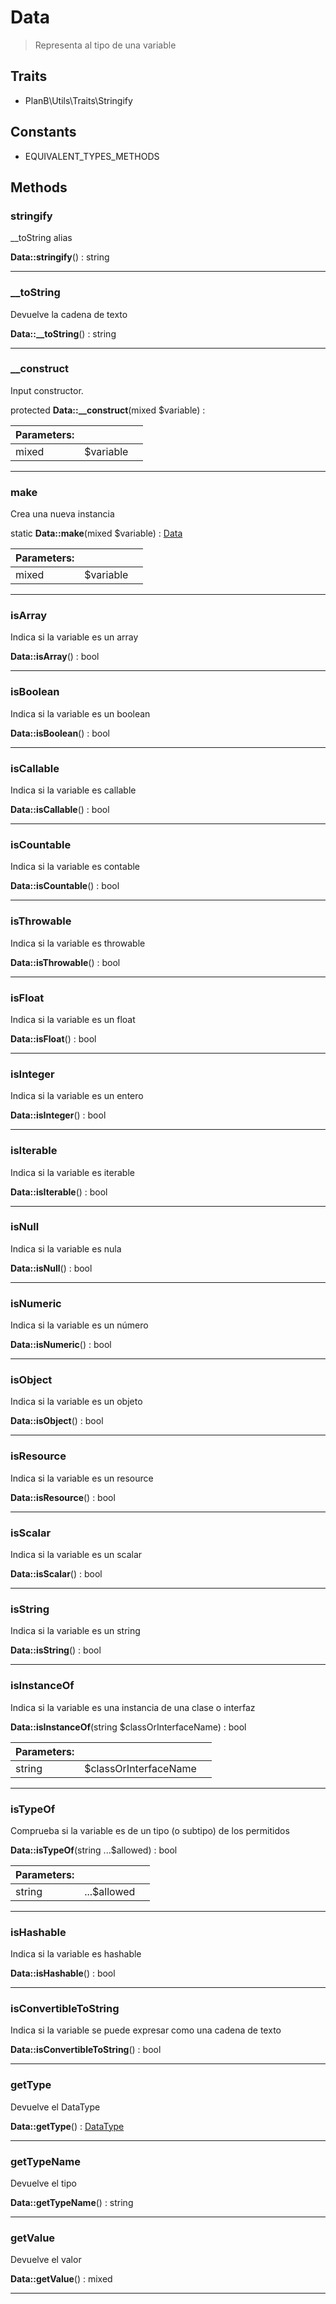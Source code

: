 
                                                                                                                                            
    
# Data


> Representa al tipo de una variable
>
> 


## Traits
- PlanB\Utils\Traits\Stringify


## Constants
- EQUIVALENT_TYPES_METHODS




## Methods

### stringify
__toString alias


**Data::stringify**() : string



---


### __toString
Devuelve la cadena de texto


**Data::__toString**() : string



---


### __construct
Input constructor.


protected **Data::__construct**(mixed $variable) : 


|Parameters: | | |
| --- | --- | --- |
|mixed |$variable |  |

---


### make
Crea una nueva instancia


static **Data::make**(mixed $variable) : [Data](../../../Data.md)


|Parameters: | | |
| --- | --- | --- |
|mixed |$variable |  |

---


### isArray
Indica si la variable es un array


**Data::isArray**() : bool



---


### isBoolean
Indica si la variable es un boolean


**Data::isBoolean**() : bool



---


### isCallable
Indica si la variable es callable


**Data::isCallable**() : bool



---


### isCountable
Indica si la variable es contable


**Data::isCountable**() : bool



---


### isThrowable
Indica si la variable es throwable


**Data::isThrowable**() : bool



---


### isFloat
Indica si la variable es un float


**Data::isFloat**() : bool



---


### isInteger
Indica si la variable es un entero


**Data::isInteger**() : bool



---


### isIterable
Indica si la variable es iterable


**Data::isIterable**() : bool



---


### isNull
Indica si la variable es nula


**Data::isNull**() : bool



---


### isNumeric
Indica si la variable es un número


**Data::isNumeric**() : bool



---


### isObject
Indica si la variable es un objeto


**Data::isObject**() : bool



---


### isResource
Indica si la variable es un resource


**Data::isResource**() : bool



---


### isScalar
Indica si la variable es un scalar


**Data::isScalar**() : bool



---


### isString
Indica si la variable es un string


**Data::isString**() : bool



---


### isInstanceOf
Indica si la variable es una instancia de una clase o interfaz


**Data::isInstanceOf**(string $classOrInterfaceName) : bool


|Parameters: | | |
| --- | --- | --- |
|string |$classOrInterfaceName |  |

---


### isTypeOf
Comprueba si la variable es de un tipo (o subtipo) de los permitidos


**Data::isTypeOf**(string ...$allowed) : bool


|Parameters: | | |
| --- | --- | --- |
|string |...$allowed |  |

---


### isHashable
Indica si la variable es hashable


**Data::isHashable**() : bool



---


### isConvertibleToString
Indica si la variable se puede expresar como una cadena de texto


**Data::isConvertibleToString**() : bool



---


### getType
Devuelve el DataType


**Data::getType**() : [DataType](../../../DataType.md)



---


### getTypeName
Devuelve el tipo


**Data::getTypeName**() : string



---


### getValue
Devuelve el valor


**Data::getValue**() : mixed



---


                                                                                                                                                                                                                                                                                                                                                                                                            
    
                                                                                                                                                                                                                                                                             
                